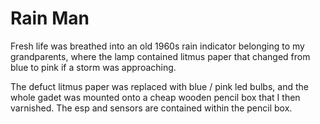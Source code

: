 # Rain Man

Fresh life was breathed into an old 1960s rain indicator belonging to my grandparents, where the lamp contained litmus paper that changed from blue to pink if a storm was approaching.

The defuct litmus paper was replaced with blue / pink led bulbs, and the whole gadet was mounted onto a cheap wooden pencil box that I then varnished. 
The esp and sensors are contained  within the pencil box.
